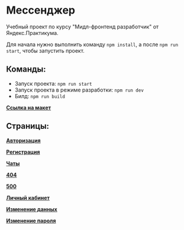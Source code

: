 # Мессенджер

Учебный проект по курсу "Мидл-фронтенд разработчик" от Яндекс.Практикума.

Для начала нужно выполнить команду `npm install`, а после `npm run start`, чтобы запустить проект.

## Команды:

-   Запуск проекта: `npm run start`
-   Запуск проекта в режиме разработки: `npm run dev`
-   Билд: `npm run build`

[**Ссылка на макет**](https://www.figma.com/file/D6fuPD0u7awMkqXubpejmn/Chat_external_link-(Copy)?node-id=1%3A537&mode=dev)

## Страницы:
[**Авторизация**](https://kashin-yandex-chat.netlify.app/)

[**Регистрация**](https://kashin-yandex-chat.netlify.app/register)

[**Чаты**](https://kashin-yandex-chat.netlify.app/chats)

[**404**](https://kashin-yandex-chat.netlify.app/sfasdfasdf)

[**500**](https://kashin-yandex-chat.netlify.app/500)

[**Личный кабинет**](https://kashin-yandex-chat.netlify.app/profile)

[**Изменение данных**](https://kashin-yandex-chat.netlify.app/profile-change)

[**Изменение пароля**](https://kashin-yandex-chat.netlify.app/profile-password)




